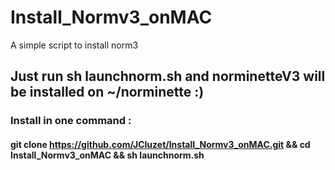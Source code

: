 # Install_Normv3_onMAC
A simple script to install norm3


## Just run sh launchnorm.sh and norminetteV3 will be installed on ~/norminette :)

### Install in one command :

#### git clone https://github.com/JCluzet/Install_Normv3_onMAC.git && cd Install_Normv3_onMAC && sh launchnorm.sh
